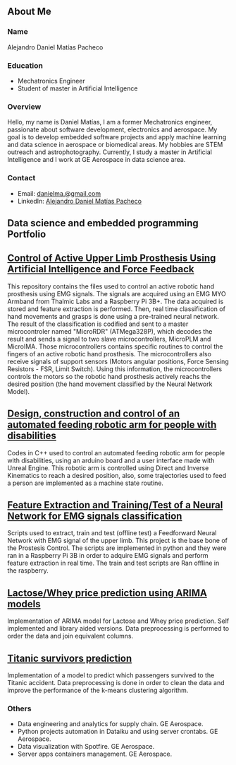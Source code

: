
## About Me

### Name
Alejandro Daniel Matías Pacheco

### Education
* Mechatronics Engineer
* Student of master in Artificial Intelligence

### Overview
Hello, my name is Daniel Matías, I am a former Mechatronics engineer, passionate about software development, electronics and aerospace. My goal is to develop embedded software projects and apply machine learning and data science in aerospace or biomedical areas. My hobbies are STEM outreach and astrophotography. Currently, I study a master in Artificial Intelligence and I work at GE Aerospace in data science area.

### Contact
- Email: danielma.@gmail.com
- LinkedIn: [Alejandro Daniel Matías Pacheco](https://www.linkedin.com/in/daniel-mat-pac/)

## Data science and embedded programming Portfolio ##

## [Control of Active Upper Limb Prosthesis Using Artificial Intelligence and Force Feedback](https://github.com/ADanielMt/EMG_real_time_Neural_Network_classifier_hand_prosthesis)
This repository contains the files used to control an active robotic hand prosthesis using EMG signals. The signals are acquired using an EMG MYO Armband from Thalmic Labs and a Raspberry Pi 3B+. The data acquired is stored and feature extraction is performed. Then, real time classification of hand movements and grasps is done using a pre-trained neural network. The result of the classification is codified and sent to a master microcontroler named "MicroRDR" (ATMega328P), which decodes the result and sends a signal to two slave microcontrollers, MicroPLM and MicroIMA. Those microcontrollers contains specific routines to control the fingers of an active robotic hand prosthesis. The microcontrollers also receive signals of support sensors (Motors angular positions, Force Sensing Resistors - FSR, Limit Switch). Using this information, the microcontrollers controls the motors so the robotic hand prosthesis actively reachs the desired position (the hand movement classified by the Neural Network Model).

## [Design, construction and control of an automated feeding robotic arm for people with disabilities](https://github.com/ADanielMt/Feeder_Robotic_Arm)
Codes in C++ used to control an automated feeding robotic arm for people with disabilities, using an arduino board and a user interface made with Unreal Engine. This robotic arm is controlled using Direct and Inverse Kinematics to reach a desired position, also, some trajectories used to feed a person are implemented as a machine state routine.

## [Feature Extraction and Training/Test of a Neural Network for EMG signals classification](https://github.com/ADanielMt/EMG_train_NN)
Scripts used to extract, train and test (offline test) a Feedforward Neural Network with EMG signal of the upper limb. This project is the base bone of the Prostesis Control. The scripts are implemented in python and they were ran in a Raspberry Pi 3B in order to adquire EMG signals and perform feature extraction in real time. The train and test scripts are Ran offline in the raspberry.

## [Lactose/Whey price prediction using ARIMA models](https://github.com/ADanielMt/Price_prediction_ARIMA)
Implementation of ARIMA model for Lactose and Whey price prediction. Self implemented and library aided versions. Data preprocessing is performed to order the data and join equivalent columns. 

## [Titanic survivors prediction](https://github.com/ADanielMt/Titanic_prediction)
Implementation of a model to predict which passengers survived to the Titanic accident. Data preprocessing is done in order to clean the data and improve the performance of the k-means clustering algorithm.

### Others
* Data engineering and analytics for supply chain. GE Aerospace.
* Python projects automation in Dataiku and using server crontabs. GE Aerospace.
* Data visualization with Spotfire. GE Aerospace.
* Server apps containers management. GE Aerospace.
